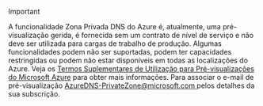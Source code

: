 > [!IMPORTANT]
> A funcionalidade Zona Privada DNS do Azure é, atualmente, uma pré-visualização gerida, é fornecida sem um contrato de nível de serviço e não deve ser utilizada para cargas de trabalho de produção. Algumas funcionalidades podem não ser suportadas, podem ter capacidades restringidas ou podem não estar disponíveis em todas as localizações do Azure.  Veja os [Termos Suplementares de Utilização para Pré-visualizações do Microsoft Azure](https://azure.microsoft.com/support/legal/preview-supplemental-terms/) para obter mais informações.  Para associar o e-mail de pré-visualização [ AzureDNS-PrivateZone@microsoft.com ](mailto:AzureDNS-PrivateZone@microsoft.com) pelos detalhes da sua subscrição.
